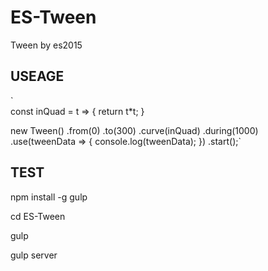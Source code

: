 # ES-Tween
Tween by es2015

## USEAGE
`          
const inQuad = t => {
    return t*t;
}

new Tween()
     .from(0)
     .to(300)
     .curve(inQuad)
     .during(1000)
     .use(tweenData => {
         console.log(tweenData);
     })
     .start();`
     
## TEST

npm install -g gulp

cd ES-Tween

gulp

gulp server